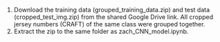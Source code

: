 1. Download the training data (grouped_training_data.zip) and test data (cropped_test_img.zip) from the shared Google Drive link. All cropped jersey numbers (CRAFT) of the same class were grouped together.
2. Extract the zip to the same folder as zach_CNN_model.ipynb.
